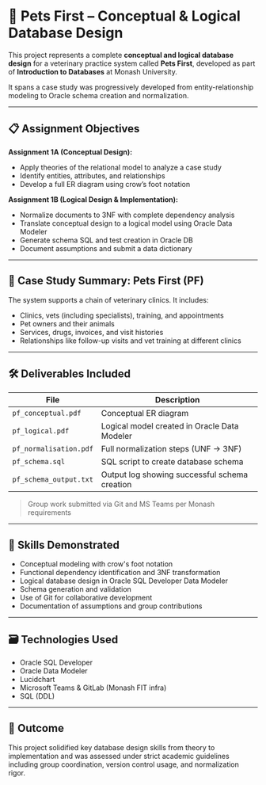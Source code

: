 # 🐾 Pets First – Conceptual & Logical Database Design

This project represents a complete **conceptual and logical database design** for a veterinary practice system called **Pets First**, 
developed as part of **Introduction to Databases** at Monash University.

It spans a case study was progressively developed from entity-relationship modeling to Oracle schema creation and normalization.

---

## 📋 Assignment Objectives

**Assignment 1A (Conceptual Design):**
- Apply theories of the relational model to analyze a case study
- Identify entities, attributes, and relationships
- Develop a full ER diagram using crow’s foot notation

**Assignment 1B (Logical Design & Implementation):**
- Normalize documents to 3NF with complete dependency analysis
- Translate conceptual design to a logical model using Oracle Data Modeler
- Generate schema SQL and test creation in Oracle DB
- Document assumptions and submit a data dictionary

---

## 🧠 Case Study Summary: Pets First (PF)

The system supports a chain of veterinary clinics. It includes:
- Clinics, vets (including specialists), training, and appointments
- Pet owners and their animals
- Services, drugs, invoices, and visit histories
- Relationships like follow-up visits and vet training at different clinics

---

## 🛠 Deliverables Included

| File | Description |
|------|-------------|
| `pf_conceptual.pdf` | Conceptual ER diagram |
| `pf_logical.pdf` | Logical model created in Oracle Data Modeler |
| `pf_normalisation.pdf` | Full normalization steps (UNF → 3NF) |
| `pf_schema.sql` | SQL script to create database schema |
| `pf_schema_output.txt` | Output log showing successful schema creation |

>  Group work submitted via Git and MS Teams per Monash requirements

---

## 🧪 Skills Demonstrated

- Conceptual modeling with crow's foot notation
- Functional dependency identification and 3NF transformation
- Logical database design in Oracle SQL Developer Data Modeler
- Schema generation and validation
- Use of Git for collaborative development
- Documentation of assumptions and group contributions

---

## 🗃 Technologies Used

- Oracle SQL Developer
- Oracle Data Modeler
- Lucidchart
- Microsoft Teams & GitLab (Monash FIT infra)
- SQL (DDL)

---

## 🏁 Outcome

This project solidified key database design skills from theory to implementation and 
was assessed under strict academic guidelines including group coordination, version control usage, and normalization rigor.
